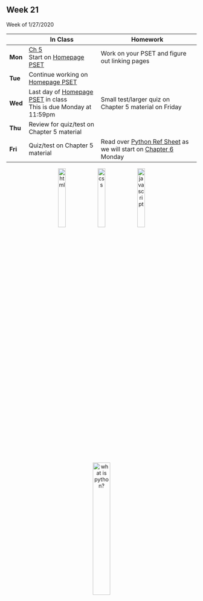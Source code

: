 <meta http-equiv="refresh" content="300"/>

## Week 21  
Week of 1/27/2020 

  |       |In Class               |Homework   |
  |-------|---------              |---------  |
  |**Mon**|[Ch 5](/ap/curriculum/5/)<br>Start on [Homepage PSET](https://docs.cs50.net/2019/ap/problems/homepage/homepage.html)|Work on your PSET and figure out linking pages |
  |**Tue**|Continue working on [Homepage PSET](https://docs.cs50.net/2019/ap/problems/homepage/homepage.html)| |
  |**Wed**|Last day of [Homepage PSET](https://docs.cs50.net/2019/ap/problems/homepage/homepage.html) in class<br>This is due Monday at 11:59pm |Small test/larger quiz on Chapter 5 material on Friday |
  |**Thu**|Review for quiz/test on Chapter 5 material| |
  |**Fri**|Quiz/test on Chapter 5 material|Read over [Python Ref Sheet](/ap/assets/pdfs/python.pdf) as we will start on [Chapter 6](/ap/curriculum/6/) Monday|

<div style="text-align:center">
<a href="https://www.w3schools.com/html" target="_blank"><img src="https://cdn.lynda.com/course/170427/170427-637140057855786367-16x9.jpg" alt="html" width="20%"></a>
<a href="https://www.w3schools.com/css" target="_blank"><img src="https://cdn.lynda.com/course/5038219/5038219-637115058599403425-16x9.jpg" alt="css" width="20%"></a>
<a href="https://www.w3schools.com/js" target="_blank"><img src="https://cdn.lynda.com/course/574716/574716-636897069669345439-16x9.jpg" alt="javascript" width="20%"></a>
<br>
<img src="https://s3.amazonaws.com/media.skillcrush.com/skillcrush/wp-content/uploads/2019/06/What-is-Pyton.jpg.webp" alt="what is python?" width="30%">
</div>
